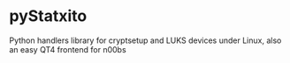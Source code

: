 pyStatxito
==========

Python handlers library for cryptsetup and LUKS devices under Linux, also an easy QT4 frontend for n00bs
